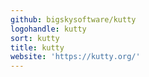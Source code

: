 ```yaml
---
github: bigskysoftware/kutty
logohandle: kutty
sort: kutty
title: kutty
website: 'https://kutty.org/'
---
```

